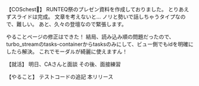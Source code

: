 【COSchest👗】
RUNTEQ祭のプレゼン資料を作成しておりました。
とりあえずスライドは完成。
文章を考えないと…
ノリと勢いで話しちゃうタイプなので、難しい。
あと、久々の登壇なので緊張します。

やることページの修正はできた！
結局、読み込み順の問題だったので、turbo_streamのtasks-containerからtasksのみにして、ビュー側でもidを明確にしたら解決。
これでモーダルが綺麗に使えますん！

【就活】
明日、CAさんと面談
その後、面接練習

【やること】
テストコードの追記
本リリース
